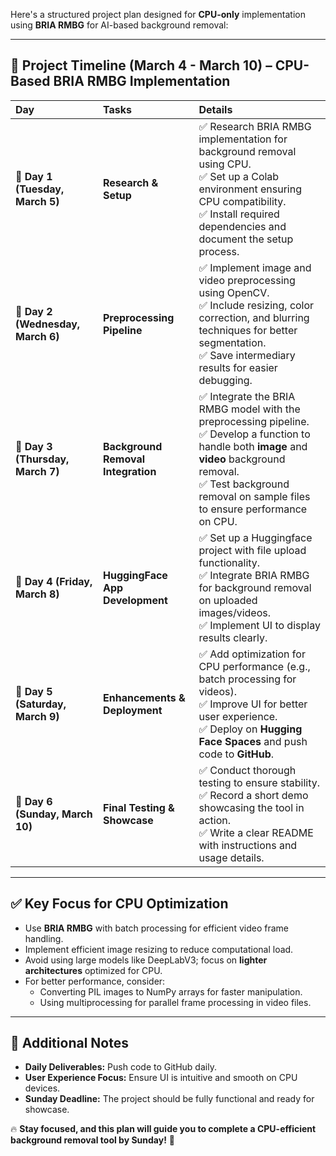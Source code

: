 Here's a structured project plan designed for **CPU-only** implementation using **BRIA RMBG** for AI-based background removal:

---

## **📅 Project Timeline (March 4 - March 10) – CPU-Based BRIA RMBG Implementation**

| **Day** | **Tasks** | **Details** |
|:---------|:------------|:------------------------|
| **🔹 Day 1 (Tuesday, March 5)** | **Research & Setup** | ✅ Research BRIA RMBG implementation for background removal using CPU.  <br>✅ Set up a Colab environment ensuring CPU compatibility.  <br>✅ Install required dependencies and document the setup process. |
| **🔹 Day 2 (Wednesday, March 6)** | **Preprocessing Pipeline** | ✅ Implement image and video preprocessing using OpenCV.  <br>✅ Include resizing, color correction, and blurring techniques for better segmentation.  <br>✅ Save intermediary results for easier debugging. |
| **🔹 Day 3 (Thursday, March 7)** | **Background Removal Integration** | ✅ Integrate the BRIA RMBG model with the preprocessing pipeline.  <br>✅ Develop a function to handle both **image** and **video** background removal.  <br>✅ Test background removal on sample files to ensure performance on CPU. |
| **🔹 Day 4 (Friday, March 8)** | **HuggingFace App Development** | ✅ Set up a Huggingface project with file upload functionality.  <br>✅ Integrate BRIA RMBG for background removal on uploaded images/videos.  <br>✅ Implement UI to display results clearly. |
| **🔹 Day 5 (Saturday, March 9)** | **Enhancements & Deployment** | ✅ Add optimization for CPU performance (e.g., batch processing for videos).  <br>✅ Improve UI for better user experience.  <br>✅ Deploy on **Hugging Face Spaces** and push code to **GitHub**. |
| **🔹 Day 6 (Sunday, March 10)** | **Final Testing & Showcase** | ✅ Conduct thorough testing to ensure stability.  <br>✅ Record a short demo showcasing the tool in action.  <br>✅ Write a clear README with instructions and usage details. |

---

## **✅ Key Focus for CPU Optimization**
- Use **BRIA RMBG** with batch processing for efficient video frame handling.
- Implement efficient image resizing to reduce computational load.
- Avoid using large models like DeepLabV3; focus on **lighter architectures** optimized for CPU.
- For better performance, consider:
  - Converting PIL images to NumPy arrays for faster manipulation.
  - Using multiprocessing for parallel frame processing in video files.

---

## **📌 Additional Notes**
- **Daily Deliverables:** Push code to GitHub daily.
- **User Experience Focus:** Ensure UI is intuitive and smooth on CPU devices.
- **Sunday Deadline:** The project should be fully functional and ready for showcase.

🔥 **Stay focused, and this plan will guide you to complete a CPU-efficient background removal tool by Sunday!** 🚀
